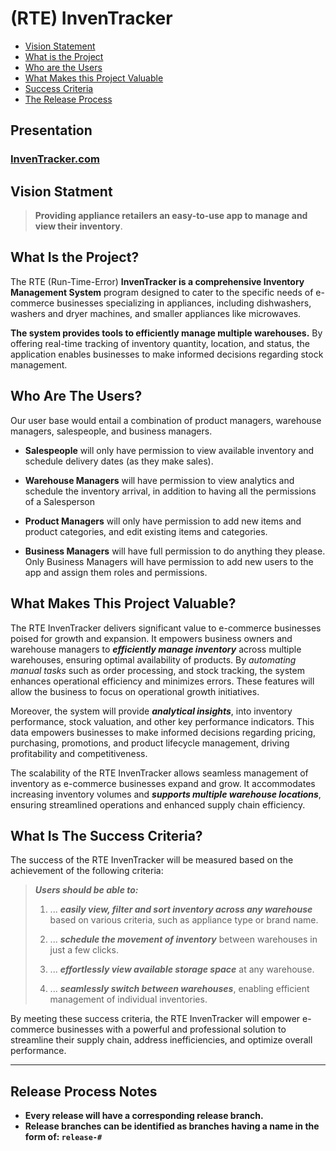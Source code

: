 # **(RTE) InvenTracker**

* [Vision Statement](https://code.cs.umanitoba.ca/3350-summer2023/to-be-determined#vision-statment)
* [What is the Project](https://code.cs.umanitoba.ca/3350-summer2023/to-be-determined#what-is-the-project)
* [Who are the Users](https://code.cs.umanitoba.ca/3350-summer2023/to-be-determined#who-are-the-users)
* [What Makes this Project Valuable](https://code.cs.umanitoba.ca/3350-summer2023/to-be-determined#what-makes-this-project-valuable)
* [Success Criteria](https://code.cs.umanitoba.ca/3350-summer2023/to-be-determined#what-is-the-success-criteria)
* [The Release Process](https://code.cs.umanitoba.ca/3350-summer2023/to-be-determined#release-process-notes)

## Presentation

### [InvenTracker.com](https://anair98.github.io)

## **Vision Statment**

> **Providing appliance retailers an easy-to-use app to manage and view their inventory**.

## **What Is the Project?**

The RTE (Run-Time-Error) **InvenTracker is a comprehensive Inventory Management System** program designed to cater to the specific needs of e-commerce businesses specializing in appliances, including dishwashers, washers and dryer machines, and smaller appliances like microwaves.

**The system provides tools to efficiently manage multiple warehouses.** By offering real-time tracking of inventory quantity, location, and status, the application enables businesses to make informed decisions regarding stock management.

## **Who Are The Users?**

Our user base would entail a combination of product managers, warehouse managers, salespeople, and business managers.

* **Salespeople** will only have permission to view available inventory and schedule delivery dates (as they make sales).

* **Warehouse Managers** will have permission to view analytics and schedule the inventory arrival, in addition to having all the permissions of a Salesperson

* **Product Managers** will only have permission to add new items and product categories, and edit existing items and categories.

* **Business Managers** will have full permission to do anything they please. Only Business Managers will have permission to add new users to the app and assign them roles and permissions.

## **What Makes This Project Valuable?**

The RTE InvenTracker delivers significant value to e-commerce businesses poised for growth and expansion. It empowers business owners and warehouse managers to ***efficiently manage inventory*** across multiple warehouses, ensuring optimal availability of products. By *automating manual tasks* such as order processing, and stock tracking, the system enhances operational efficiency and minimizes errors. These features will allow the business to focus on operational growth initiatives.

Moreover, the system will provide ***analytical insights***, into inventory performance, stock valuation, and other key performance indicators. This data empowers businesses to make informed decisions regarding pricing, purchasing, promotions, and product lifecycle management, driving profitability and competitiveness.

The scalability of the RTE InvenTracker allows seamless management of inventory as e-commerce businesses expand and grow. It accommodates increasing inventory volumes and ***supports multiple warehouse locations***, ensuring streamlined operations and enhanced supply chain efficiency.

## **What Is The Success Criteria?**

The success of the RTE InvenTracker will be measured based on the achievement of the following criteria:

>***Users should be able to:***
>
> 1. ... ***easily view, filter and sort inventory across any warehouse*** based on various criteria, such as appliance type or brand name.
>
>2. ... ***schedule the movement of inventory*** between warehouses in just a few clicks.
>
>3. ... ***effortlessly view available storage space*** at any warehouse.
>
>4. ... ***seamlessly switch between warehouses***, enabling efficient management of individual inventories.

By meeting these success criteria, the RTE InvenTracker will empower e-commerce businesses with a powerful and professional solution to streamline their supply chain, address inefficiencies, and optimize overall performance.

---

## Release Process Notes

* **Every release will have a corresponding release branch.**
* **Release branches can be identified as branches having a name in the form of: `release-#`**
